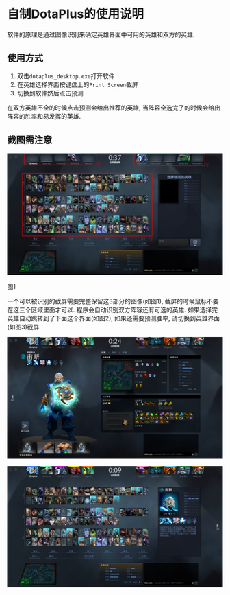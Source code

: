 # 自制DotaPlus的使用说明

软件的原理是通过图像识别来确定英雄界面中可用的英雄和双方的英雄.

## 使用方式

1. 双击`dotaplus_desktop.exe`打开软件
2. 在英雄选择界面按键盘上的`Print Screen`截屏
3. 切换到软件然后点击预测

在双方英雄不全的时候点击预测会给出推荐的英雄, 当阵容全选完了的时候会给出阵容的胜率和易发挥的英雄.

## 截图需注意

![截屏示例](image/screenshot.png)

图1

一个可以被识别的截屏需要完整保留这3部分的图像(如图1), 截屏的时候鼠标不要在这三个区域里面才可以. 程序会自动识别双方阵容还有可选的英雄. 如果选择完英雄自动跳转到了下面这个界面(如图2), 如果还需要预测胜率, 请切换到英雄界面(如图3)截屏.

![截屏示例](image/screenshot_1.png)

![截屏示例](image/screenshot_2.png)